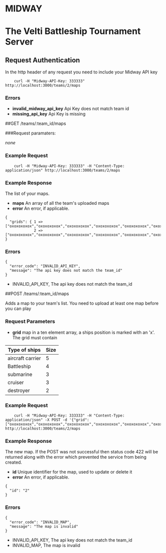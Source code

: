 # MIDWAY
# The Velti Battleship Tournament Server

## Request Authentication

In the http header of any request you need to include your Midway API key

        curl -H "Midway-API-Key: 333333" http://localhost:3000/teams/2/maps

### Errors

* **invalid_midway_api_key** Api Key does not match team id
* **missing_api_key** Api Key is missing

##GET /teams/:team_id/maps

###Request paramaters:

_none_

### Example Request

        curl -H "Midway-API-Key: 333333" -H "Content-Type: application/json" http://localhost:3000/teams/2/maps

### Example Response

The list of your maps.

* **maps** An array of all the team's uploaded maps
* **error** An error, if applicable.

```
{
  "grids": { 1 => ["oxoxoxoxox","oxoxoxoxox","oxoxoxoxox","oxoxoxoxox","oxoxoxoxox","oxoxoxoxox","oxoxoxoxox","oxoxoxoxox","oxoxoxoxox","oxoxoxoxo"],
             2 => ["oxoxoxoxox","oxoxoxoxox","oxoxoxoxox","oxoxoxoxox","oxoxoxoxox","oxoxoxoxox","oxoxoxoxox","oxoxoxoxox","oxoxoxoxox","oxoxoxoxo"]}
}
```

### Errors

```
{
  "error_code": "INVALID_API_KEY",
  "message": "The api key does not match the team_id"
}
```

* INVALID_API_KEY, The api key does not match the team_id

##POST /teams/:team_id/maps

Adds a map to your team's list.  You need to upload at least one map before you can play

### Request Parameters

* **grid** map in a ten element array, a ships position is marked with an 'x'. The grid must contain

| Type of ships    | Size |
|------------------|------|
| aircraft carrier | 5    |
| Battleship       | 4    |
| submarine        | 3    |
| cruiser          | 3    |
| destroyer        | 2    |


### Example Request

        curl -H "Midway-API-Key: 333333" -H "Content-Type: application/json" -X POST -d '{"grid":["oxoxoxoxox","oxoxoxoxox","oxoxoxoxox","oxoxoxoxox","oxoxoxoxox","oxoxoxoxox","oxoxoxoxox","oxoxoxoxox","oxoxoxoxox","oxoxoxoxo"]}' http://localhost:3000/teams/2/maps

### Example Response

The new map. If the POST was not successful then status code 422 will be returned along with the error which prevented the service from being created.

* **id** Unique identifier for the map, used to update or delete it
* **error** An error, if applicable.

```
{
  "id": "2"
}
```


### Errors

```
{
  "error_code": "INVALID_MAP",
  "message": "The map is invalid"
}
```

* INVALID_API_KEY, The api key does not match the team_id
* INVALID_MAP, The map is invalid

